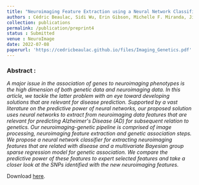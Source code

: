 ```yaml
---
title: "Neuroimaging Feature Extraction using a Neural Network Classifier for Imaging Genetics"
authors : Cédric Beaulac, Sidi Wu, Erin Gibson, Michelle F. Miranda, Jiguo Cao, Leno Rocha, Mirza Faisal Begb and Farouk S. Nathoo
collection: publications
permalink: /publication/preprint4
status : Submitted
venue : NeuroImage
date: 2022-07-08
paperurl: 'https://cedricbeaulac.github.io/files/Imaging_Genetics.pdf'
---
```


### Abstract :

*A major issue in the association of genes to neuroimaging phenotypes is the high dimension of both genetic data and neuroimaging data. In this article, we tackle the latter problem with an eye toward developing solutions that are relevant for disease prediction. Supported by a vast literature on the predictive power of neural networks, our proposed solution uses neural networks to extract from neuroimaging data features that are relevant for predicting Alzheimer's Disease (AD) for subsequent relation to genetics. Our neuroimaging-genetic pipeline is comprised of image processing, neuroimaging feature extraction and genetic association steps. We propose a neural network classifier for extracting neuroimaging features that are related with disease and a multivariate Bayesian group sparse regression model for genetic association. We compare the predictive power of these features to expert selected features and take a closer look at the SNPs identified with the new neuroimaging features.*

Download [here](https://cedricbeaulac.github.io/files/Imaging_Genetics.pdf).
